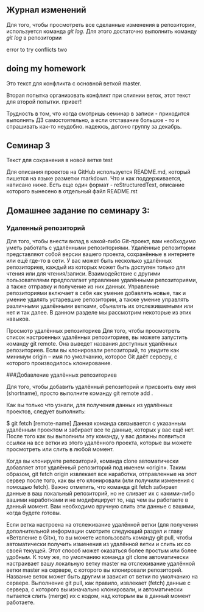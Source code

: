 ## Журнал изменений

Для того, чтобы просмотреть все сделанные изменения в репозитории, используется команда *git log*. Для этого достаточно выполнить команду *git log* в репозитории

error to try conflicts two


## doing my homework

Это текст для конфликта с основной веткой master. 

Вторая попытка организовать конфликт при слиянии веток, этот текст для второй попытки. привет!





Трудность в том, что когда смотришь семинар в записи - приходится выполнять ДЗ самостоятельно, а если отставание большое - то и спрашивать как-то неудобно. надеюсь, догоню группу за декабрь. 

## Семинар 3

Текст для сохранения в новой ветке test

Для описания проектов на GitHub используется README.md, который пишется на языке разметки markdown. Что и как поддерживается, написано ниже. Есть еще один формат - reStructuredText, описание которого вынесено в отдельный файл README.rst


## Домашнее задание по семинару 3:

### Удаленный репозиторий

Для того, чтобы внести вклад в какой-либо Git-проект, вам необходимо уметь работать с удалёнными репозиториями. Удалённые репозитории представляют собой версии вашего проекта, сохранённые в интернете или ещё где-то в сети. У вас может быть несколько удалённых репозиториев, каждый из которых может быть доступен только для чтения или для чтения/записи. Взаимодействие с другими пользователями предполагает управление удалёнными репозиториями, а также отправку и получение из них данных. Управление репозиториями включает в себя как умение добавлять новые, так и умение удалять устаревшие репозитории, а также умение управлять различными удалёнными ветками, объявлять их отслеживаемыми или нет и так далее. В данном разделе мы рассмотрим некоторые из этих навыков.

Просмотр удалённых репозиториев
Для того, чтобы просмотреть список настроенных удалённых репозиториев, вы можете запустить команду git remote. Она выведет названия доступных удалённых репозиториев. Если вы клонировали репозиторий, то увидите как минимум origin – имя по умолчанию, которое Git даёт серверу, с которого производилось клонирование.

###Добавление удалённых репозиториев

Для того, чтобы добавить удалённый репозиторий и присвоить ему имя (shortname), просто выполните команду git remote add <shortname> <url>.

Как вы только что узнали, для получения данных из удалённых проектов, следует выполнить:

$ git fetch [remote-name]
Данная команда связывается с указанным удалённым проектом и забирает все те данные, которых у вас ещё нет. После того как вы выполнили эту команду, у вас должны появиться ссылки на все ветки из этого удалённого проекта, которые вы можете просмотреть или слить в любой момент.

Когда вы клонируете репозиторий, команда clone автоматически добавляет этот удалённый репозиторий под именем «origin». Таким образом, git fetch origin извлекает все наработки, отправленные на этот сервер после того, как вы его клонировали (или получили изменения с помощью fetch). Важно отметить, что команда git fetch забирает данные в ваш локальный репозиторий, но не сливает их с какими-либо вашими наработками и не модифицирует то, над чем вы работаете в данный момент. Вам необходимо вручную слить эти данные с вашими, когда будете готовы.

Если ветка настроена на отслеживание удалённой ветки (для получения дополнительной информации смотрите следующий раздел и главу «Ветвление в Git»), то вы можете использовать команду git pull, чтобы автоматически получить изменения из удалённой ветки и слить их со своей текущей. Этот способ может оказаться более простым или более удобным. К тому же, по умолчанию команда git clone автоматически настраивает вашу локальную ветку master на отслеживание удалённой ветки master на сервере, с которого вы клонировали репозиторий. Название веток может быть другим и зависит от ветки по умолчанию на сервере. Выполнение git pull, как правило, извлекает (fetch) данные с сервера, с которого вы изначально клонировали, и автоматически пытается слить (merge) их с кодом, над которым вы в данный момент работаете.
